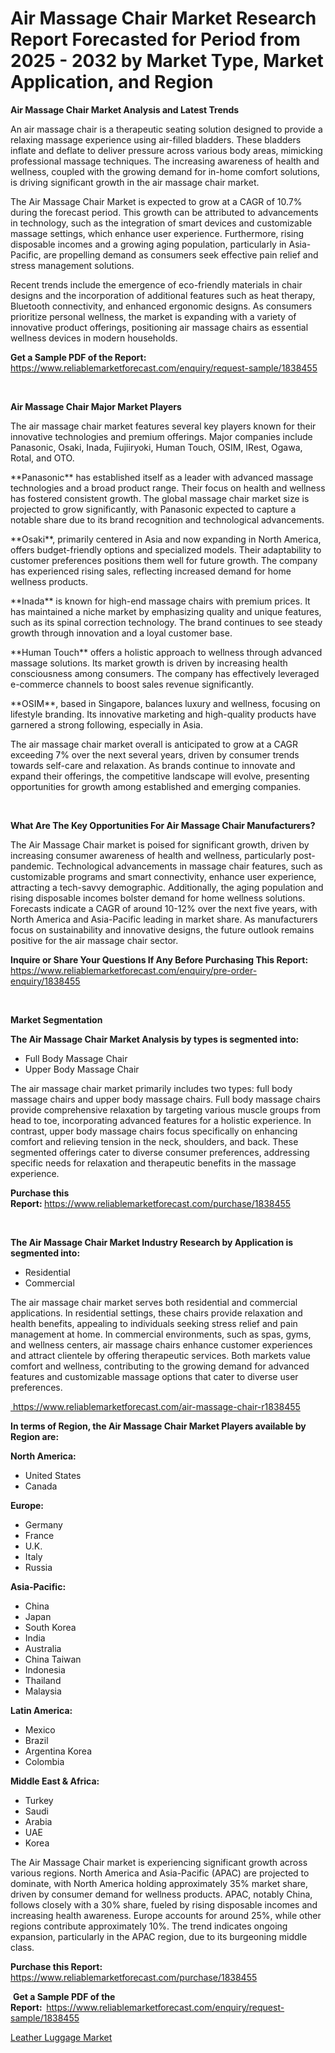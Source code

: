 <p><h1>Air Massage Chair Market Research Report Forecasted for Period from 2025 -  2032 by Market Type, Market Application, and Region</h1></p><p><strong>Air Massage Chair Market Analysis and Latest Trends</strong></p>
<p><p>An air massage chair is a therapeutic seating solution designed to provide a relaxing massage experience using air-filled bladders. These bladders inflate and deflate to deliver pressure across various body areas, mimicking professional massage techniques. The increasing awareness of health and wellness, coupled with the growing demand for in-home comfort solutions, is driving significant growth in the air massage chair market.</p><p>The Air Massage Chair Market is expected to grow at a CAGR of 10.7% during the forecast period. This growth can be attributed to advancements in technology, such as the integration of smart devices and customizable massage settings, which enhance user experience. Furthermore, rising disposable incomes and a growing aging population, particularly in Asia-Pacific, are propelling demand as consumers seek effective pain relief and stress management solutions.</p><p>Recent trends include the emergence of eco-friendly materials in chair designs and the incorporation of additional features such as heat therapy, Bluetooth connectivity, and enhanced ergonomic designs. As consumers prioritize personal wellness, the market is expanding with a variety of innovative product offerings, positioning air massage chairs as essential wellness devices in modern households.</p></p>
<p><strong>Get a Sample PDF of the Report:&nbsp;</strong> <a href="https://www.reliablemarketforecast.com/enquiry/request-sample/1838455?utm_campaign=1105&utm_medium=2&utm_source=Github&utm_content=ia&utm_term=09022025&utm_id=air-massage-chair">https://www.reliablemarketforecast.com/enquiry/request-sample/1838455</a></p>
<p>&nbsp;</p>
<p><strong>Air Massage Chair Major Market Players</strong></p>
<p><p>The air massage chair market features several key players known for their innovative technologies and premium offerings. Major companies include Panasonic, Osaki, Inada, Fujiiryoki, Human Touch, OSIM, IRest, Ogawa, Rotal, and OTO.</p><p>**Panasonic** has established itself as a leader with advanced massage technologies and a broad product range. Their focus on health and wellness has fostered consistent growth. The global massage chair market size is projected to grow significantly, with Panasonic expected to capture a notable share due to its brand recognition and technological advancements.</p><p>**Osaki**, primarily centered in Asia and now expanding in North America, offers budget-friendly options and specialized models. Their adaptability to customer preferences positions them well for future growth. The company has experienced rising sales, reflecting increased demand for home wellness products.</p><p>**Inada** is known for high-end massage chairs with premium prices. It has maintained a niche market by emphasizing quality and unique features, such as its spinal correction technology. The brand continues to see steady growth through innovation and a loyal customer base.</p><p>**Human Touch** offers a holistic approach to wellness through advanced massage solutions. Its market growth is driven by increasing health consciousness among consumers. The company has effectively leveraged e-commerce channels to boost sales revenue significantly.</p><p>**OSIM**, based in Singapore, balances luxury and wellness, focusing on lifestyle branding. Its innovative marketing and high-quality products have garnered a strong following, especially in Asia. </p><p>The air massage chair market overall is anticipated to grow at a CAGR exceeding 7% over the next several years, driven by consumer trends towards self-care and relaxation. As brands continue to innovate and expand their offerings, the competitive landscape will evolve, presenting opportunities for growth among established and emerging companies.</p></p>
<p>&nbsp;</p>
<p><strong>What Are The Key Opportunities For Air Massage Chair Manufacturers?</strong></p>
<p><p>The Air Massage Chair market is poised for significant growth, driven by increasing consumer awareness of health and wellness, particularly post-pandemic. Technological advancements in massage chair features, such as customizable programs and smart connectivity, enhance user experience, attracting a tech-savvy demographic. Additionally, the aging population and rising disposable incomes bolster demand for home wellness solutions. Forecasts indicate a CAGR of around 10-12% over the next five years, with North America and Asia-Pacific leading in market share. As manufacturers focus on sustainability and innovative designs, the future outlook remains positive for the air massage chair sector.</p></p>
<p><strong>Inquire or Share Your Questions If Any Before Purchasing This Report:</strong> <a href="https://www.reliablemarketforecast.com/enquiry/pre-order-enquiry/1838455?utm_campaign=1105&utm_medium=2&utm_source=Github&utm_content=ia&utm_term=09022025&utm_id=air-massage-chair">https://www.reliablemarketforecast.com/enquiry/pre-order-enquiry/1838455</a></p>
<p>&nbsp;</p>
<p><strong>Market Segmentation</strong></p>
<p><strong>The Air Massage Chair Market Analysis by types is segmented into:</strong></p>
<p><ul><li>Full Body Massage Chair</li><li>Upper Body Massage Chair</li></ul></p>
<p><p>The air massage chair market primarily includes two types: full body massage chairs and upper body massage chairs. Full body massage chairs provide comprehensive relaxation by targeting various muscle groups from head to toe, incorporating advanced features for a holistic experience. In contrast, upper body massage chairs focus specifically on enhancing comfort and relieving tension in the neck, shoulders, and back. These segmented offerings cater to diverse consumer preferences, addressing specific needs for relaxation and therapeutic benefits in the massage experience.</p></p>
<p><strong>Purchase this Report:&nbsp;</strong><a href="https://www.reliablemarketforecast.com/purchase/1838455?utm_campaign=1105&utm_medium=2&utm_source=Github&utm_content=ia&utm_term=09022025&utm_id=air-massage-chair">https://www.reliablemarketforecast.com/purchase/1838455</a></p>
<p>&nbsp;</p>
<p><strong>The Air Massage Chair Market Industry Research by Application is segmented into:</strong></p>
<p><ul><li>Residential</li><li>Commercial</li></ul></p>
<p><p>The air massage chair market serves both residential and commercial applications. In residential settings, these chairs provide relaxation and health benefits, appealing to individuals seeking stress relief and pain management at home. In commercial environments, such as spas, gyms, and wellness centers, air massage chairs enhance customer experiences and attract clientele by offering therapeutic services. Both markets value comfort and wellness, contributing to the growing demand for advanced features and customizable massage options that cater to diverse user preferences.</p></p>
<p><a href="https://www.reliablemarketforecast.com/air-massage-chair-r1838455?utm_campaign=1105&utm_medium=2&utm_source=Github&utm_content=ia&utm_term=09022025&utm_id=air-massage-chair">&nbsp;https://www.reliablemarketforecast.com/air-massage-chair-r1838455</a></p>
<p><strong>In terms of Region, the Air Massage Chair Market Players available by Region are:</strong></p>
<p>
    <p> <strong> North America: </strong>
        <ul>
            <li>United States</li>
            <li>Canada</li>
        </ul>
        </p> 
    <p> <strong> Europe: </strong>
        <ul>
            <li>Germany</li>
            <li>France</li>
            <li>U.K.</li>
            <li>Italy</li>
            <li>Russia</li>
        </ul>
        </p> 
    <p> <strong> Asia-Pacific: </strong>
        <ul>
            <li>China</li>
            <li>Japan</li>
            <li>South Korea</li>
            <li>India</li>
            <li>Australia</li>
            <li>China Taiwan</li>
            <li>Indonesia</li>
            <li>Thailand</li>
            <li>Malaysia</li>
        </ul>
        </p> 
    <p> <strong> Latin America: </strong>
        <ul>
            <li>Mexico</li>
            <li>Brazil</li>
            <li>Argentina Korea</li>
            <li>Colombia</li>
        </ul>
        </p> 
    <p> <strong> Middle East & Africa: </strong>
        <ul>
            <li>Turkey</li>
            <li>Saudi</li>
            <li>Arabia</li>
            <li>UAE</li>
            <li>Korea</li>
        </ul>
    </p>
    </p>
<p><p>The Air Massage Chair market is experiencing significant growth across various regions. North America and Asia-Pacific (APAC) are projected to dominate, with North America holding approximately 35% market share, driven by consumer demand for wellness products. APAC, notably China, follows closely with a 30% share, fueled by rising disposable incomes and increasing health awareness. Europe accounts for around 25%, while other regions contribute approximately 10%. The trend indicates ongoing expansion, particularly in the APAC region, due to its burgeoning middle class.</p></p>
<p><strong>Purchase this Report: </strong><a href="https://www.reliablemarketforecast.com/purchase/1838455?utm_campaign=1105&utm_medium=2&utm_source=Github&utm_content=ia&utm_term=09022025&utm_id=air-massage-chair">https://www.reliablemarketforecast.com/purchase/1838455</a></p>
<p>&nbsp;<strong>Get a Sample PDF of the Report:&nbsp;&nbsp;</strong><a href="https://www.reliablemarketforecast.com/enquiry/request-sample/1838455?utm_campaign=1105&utm_medium=2&utm_source=Github&utm_content=ia&utm_term=09022025&utm_id=air-massage-chair">https://www.reliablemarketforecast.com/enquiry/request-sample/1838455</a></p>
<p><strong></strong></p>
<p><p><a href="https://github.com/prosalinda88/Market-Research-Report-List-7/blob/main/leather-luggage-market.md?utm_campaign=1105&utm_medium=2&utm_source=Github&utm_content=ia&utm_term=09022025&utm_id=air-massage-chair">Leather Luggage Market</a></p></p>